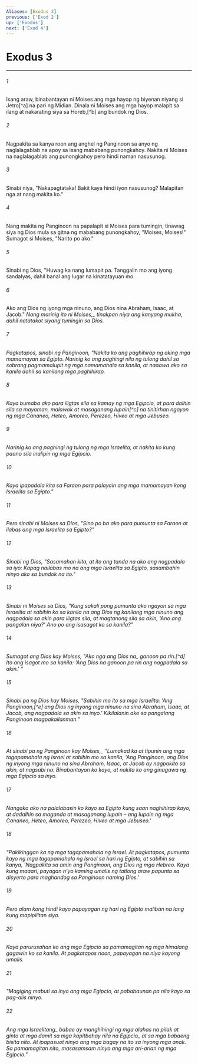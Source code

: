 ```yaml
---
Aliases: [Exodus 3]
previous: ['Exod 2']
up: ['Exodus']
next: ['Exod 4']
---
```

# Exodus 3

***






















###### 1 










Isang araw, binabantayan ni Moises ang mga hayop ng biyenan niyang si Jetro[^a] na pari ng Midian. Dinala ni Moises ang mga hayop malapit sa ilang at nakarating siya sa Horeb,[^b] ang bundok ng Dios. 





















###### 2 










Nagpakita sa kanya roon ang anghel ng Panginoon sa anyo ng naglalagablab na apoy sa isang mababang punongkahoy. Nakita ni Moises na naglalagablab ang punongkahoy pero hindi naman nasusunog. 





















###### 3 










Sinabi niya, "Nakapagtataka! Bakit kaya hindi iyon nasusunog? Malapitan nga at nang makita ko." 





















###### 4 










Nang makita ng Panginoon na papalapit si Moises para tumingin, tinawag siya ng Dios mula sa gitna ng mababang punongkahoy, "Moises, Moises!" Sumagot si Moises, "Narito po ako." 





















###### 5 










Sinabi ng Dios, "Huwag ka nang lumapit pa. Tanggalin mo ang iyong sandalyas, dahil banal ang lugar na kinatatayuan mo. 





















###### 6 










Ako ang Dios ng iyong mga ninuno, ang Dios nina Abraham, Isaac, at Jacob." <i class="trans-change">Nang marinig ito ni Moises,_ tinakpan niya ang kanyang mukha, dahil natatakot siyang tumingin sa Dios. 





















###### 7 










Pagkatapos, sinabi ng Panginoon, "Nakita ko ang paghihirap ng aking mga mamamayan sa Egipto. Narinig ko ang paghingi nila ng tulong dahil sa sobrang pagmamalupit ng mga namamahala sa kanila, at naaawa ako sa kanila dahil sa kanilang mga paghihirap. 





















###### 8 










Kaya bumaba ako para iligtas sila sa kamay ng mga Egipcio, at para dalhin sila sa mayaman, malawak at masaganang lupain[^c] na tinitirhan ngayon ng mga Cananeo, Heteo, Amoreo, Perezeo, Hiveo at mga Jebuseo. 





















###### 9 










Narinig ko ang paghingi ng tulong ng mga Israelita, at nakita ko kung paano sila inalipin ng mga Egipcio. 





















###### 10 










Kaya ipapadala kita sa Faraon para palayain ang mga mamamayan kong Israelita sa Egipto." 





















###### 11 










Pero sinabi ni Moises sa Dios, "Sino po ba ako para pumunta sa Faraon at ilabas ang mga Israelita sa Egipto?" 





















###### 12 










Sinabi ng Dios, "Sasamahan kita, at ito ang tanda na ako ang nagpadala sa iyo: Kapag nailabas mo na ang mga Israelita sa Egipto, sasambahin ninyo ako sa bundok na ito." 





















###### 13 










Sinabi ni Moises sa Dios, "Kung sakali pong pumunta ako ngayon sa mga Israelita at sabihin ko sa kanila na ang Dios ng kanilang mga ninuno ang nagpadala sa akin para iligtas sila, at magtanong sila sa akin, 'Ano ang pangalan niya?' Ano po ang isasagot ko sa kanila?" 





















###### 14 










Sumagot ang Dios kay Moises, "Ako nga ang <i class="trans-change">Dios na_ ganoon pa rin.[^d] Ito ang isagot mo sa kanila: 'Ang Dios na ganoon pa rin ang nagpadala sa akin.' " 





















###### 15 










Sinabi pa ng Dios kay Moises, "Sabihin mo ito sa mga Israelita: 'Ang Panginoon,[^e] ang Dios ng inyong mga ninuno na sina Abraham, Isaac, at Jacob, ang nagpadala sa akin sa inyo.' Kikilalanin ako sa pangalang Panginoon magpakailanman." 





















###### 16 










<i class="trans-change">At sinabi pa ng Panginoon kay Moises,_ "Lumakad ka at tipunin ang mga tagapamahala ng Israel at sabihin mo sa kanila, 'Ang Panginoon, ang Dios ng inyong mga ninuno na sina Abraham, Isaac, at Jacob ay nagpakita sa akin, at nagsabi na: Binabantayan ko kayo, at nakita ko ang ginagawa ng mga Egipcio sa inyo. 





















###### 17 










Nangako ako na palalabasin ko kayo sa Egipto kung saan naghihirap kayo, at dadalhin sa maganda at masaganang lupain – ang lupain ng mga Cananeo, Heteo, Amoreo, Perezeo, Hiveo at mga Jebuseo.' 





















###### 18 










"Pakikinggan ka ng mga tagapamahala ng Israel. At pagkatapos, pumunta kayo ng mga tagapamahala ng Israel sa hari ng Egipto, at sabihin sa kanya, 'Nagpakita sa amin ang Panginoon, ang Dios ng mga Hebreo. Kaya kung maaari, payagan nʼyo kaming umalis ng tatlong araw papunta sa disyerto para maghandog sa Panginoon naming Dios.' 





















###### 19 










Pero alam kong hindi kayo papayagan ng hari ng Egipto maliban na lang kung mapipilitan siya. 





















###### 20 










Kaya parurusahan ko ang mga Egipcio sa pamamagitan ng mga himalang gagawin ko sa kanila. At pagkatapos noon, papayagan na niya kayong umalis. 





















###### 21 










"Magiging mabuti sa inyo ang mga Egipcio, at pababaunan pa nila kayo sa pag-alis ninyo. 





















###### 22 










Ang mga <i class="trans-change">Israelitang_ babae ay manghihingi ng mga alahas na pilak at ginto at mga damit sa mga kapitbahay nila <i class="trans-change">na Egipcio_ at sa mga babaeng bisita nito. At ipapasuot ninyo ang mga bagay na ito sa inyong mga anak. Sa pamamagitan nito, masasamsam ninyo ang mga ari-arian ng mga Egipcio."
